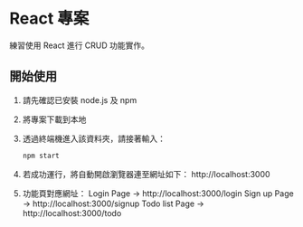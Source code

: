 # React 專案

練習使用 React 進行 CRUD 功能實作。

## 開始使用

1. 請先確認已安裝 node.js 及 npm
2. 將專案下載到本地
3. 透過終端機進入該資料夾，請接著輸入：
   ```sh
   npm start
   ```
4. 若成功運行，將自動開啟瀏覽器連至網址如下：
   http://localhost:3000

5. 功能頁對應網址：
   Login Page -> http://localhost:3000/login
   Sign up Page -> http://localhost:3000/signup
   Todo list Page -> http://localhost:3000/todo
